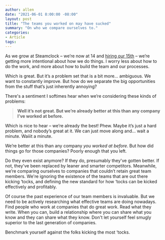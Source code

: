 ```yaml
---
author: allen
date: "2021-06-01 8:00:00 -08:00"
layout: post
title: "The teams you worked on may have sucked"
summary: "On who we compare ourselves to."
categories:
- Article
tags:
---
```


As we grow at Steamclock – we’re now at 14 and [hiring our 15th](https://steamclock.com/careers/lead-ios-mobile-developer) – we’re getting more intentional about how we do things. I worry less about how to do the work, and more about how to build the team and our processes.

Which is great. But it’s a problem set that is a bit more… ambiguous. We want to constantly improve. But how do we separate the big opportunities from the stuff that’s just inherently annoying?

There's a sentiment I softimes hear when we’re considering these kinds of problems:

> **Well it’s not great. But we’re already better at this than any company I’ve worked at before.**

Which is nice to hear – we’re already the best! Phew. Maybe it’s just a hard problem, and nobody’s great at it. We can just move along and… wait a minute. Waiiit a minute.

We’re better at this than any company *you worked at before*. But how did things go for those companies? Poorly enough that you left.

Do they even exist anymore? If they do, presumably they've gotten better. If not, they've been replaced by leaner and smarter competitors. Meanwhile, we’re comparing ourselves to companies that couldn’t retain great team members. We're ignoring the existence of the teams that are out there kicking ‘tocks, and defining the new standard for how ‘tocks can be kicked effectively and profitably.

Of course the past experience of our team members is invaluable. But we need to be actively researching what effective teams are doing nowadays. Find people who work at companies that do great work. Read what they write. When you can, build a relationship where you can share what you know and they can share what they know. Don't let yourself feel smugly superior to the last generation of companies.

Benchmark yourself against the folks kicking the most ‘tocks. 
